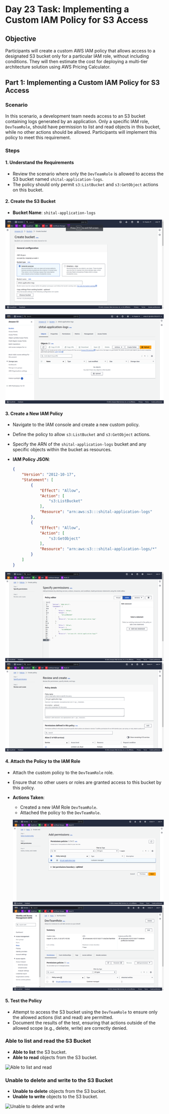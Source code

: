 # Day 23 Task: Implementing a Custom IAM Policy for S3 Access

## Objective
Participants will create a custom AWS IAM policy that allows access to a designated S3 bucket only for a particular IAM role, without including conditions. They will then estimate the cost for deploying a multi-tier architecture solution using AWS Pricing Calculator.

## Part 1: Implementing a Custom IAM Policy for S3 Access

### Scenario
In this scenario, a development team needs access to an S3 bucket containing logs generated by an application. Only a specific IAM role, `DevTeamRole`, should have permission to list and read objects in this bucket, while no other actions should be allowed. Participants will implement this policy to meet this requirement.

### Steps

#### 1. Understand the Requirements
- Review the scenario where only the `DevTeamRole` is allowed to access the S3 bucket named `shital-application-logs`.
- The policy should only permit `s3:ListBucket` and `s3:GetObject` actions on this bucket.

#### 2. Create the S3 Bucket
- **Bucket Name**: `shital-application-logs`

![Alt text](images/1.png)

![Alt text](images/2.png)


#### 3. Create a New IAM Policy
- Navigate to the IAM console and create a new custom policy.
- Define the policy to allow `s3:ListBucket` and `s3:GetObject` actions.
- Specify the ARN of the `shital-application-logs` bucket and any specific objects within the bucket as resources.

- **IAM Policy JSON**:

    ```json
    {
        "Version": "2012-10-17",
        "Statement": [
            {
                "Effect": "Allow",
                "Action": [
                    "s3:ListBucket"
                ],
                "Resource": "arn:aws:s3:::shital-application-logs"
            },
            {
                "Effect": "Allow",
                "Action": [
                    "s3:GetObject"
                ],
                "Resource": "arn:aws:s3:::shital-application-logs/*"
            }
        ]
    }
    ```
![Alt text](images/3.png)
![Alt text](images/4.png)


#### 4. Attach the Policy to the IAM Role
- Attach the custom policy to the `DevTeamRole` role.
- Ensure that no other users or roles are granted access to this bucket by this policy.

- **Actions Taken**:
  - Created a new IAM Role `DevTeamRole`.
  - Attached the policy to the `DevTeamRole`.

  ![Alt text](images/5.png)
  ![Alt text](images/6.png)


#### 5. Test the Policy
- Attempt to access the S3 bucket using the `DevTeamRole` to ensure only the allowed actions (list and read) are permitted.
- Document the results of the test, ensuring that actions outside of the allowed scope (e.g., delete, write) are correctly denied.

### **Able to list and read the S3 Bucket**
- **Able to list** the S3 bucket.
- **Able to read** objects from the S3 bucket.

![Able to list and read](/images/7.png)


### **Unable to delete and write to the S3 Bucket**
- **Unable to delete** objects from the S3 bucket.
- **Unable to write** objects to the S3 bucket.

![Unable to delete and write](/images/8.png)